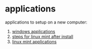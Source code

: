 # applications
applications to setup on a new computer: 
1. [windows applications](./windows.md)
2. [steps for linux mint after install](./linux-mint-after-install.md)
2. [linux mint applications](./linux-mint.md)
